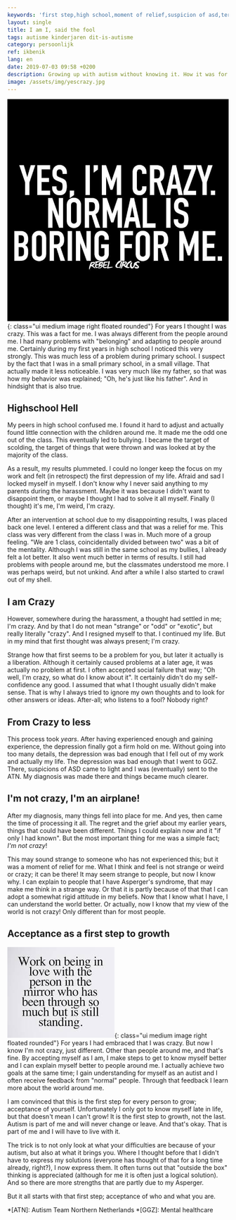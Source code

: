 ```yaml
---
keywords: 'first step,high school,moment of relief,suspicion of asd,terms of results'
layout: single
title: I am I, said the fool
tags: autisme kinderjaren dit-is-autisme
category: persoonlijk
ref: ikbenik
lang: en
date: 2019-07-03 09:58 +0200
description: Growing up with autism without knowing it. How it was for me and my road to discovering my diagnosis
image: /assets/img/yescrazy.jpg
---
```

![Yes I Am Crazy - (C) Rebel Circus](/assets/img/yescrazy.jpg){: class="ui medium image right floated rounded"}
For years I thought I was crazy. This was a fact for me. I was always different from the people around me. I had many problems with "belonging" and adapting to people around me. Certainly during my first years in high school I noticed this very strongly.
This was much less of a problem during primary school. I suspect by the fact that I was in a small primary school, in a small village. That actually made it less noticeable. I was very much like my father, so that was how my behavior was explained; "Oh, he's just like his father". And in hindsight that is also true.

## Highschool Hell
My peers in high school confused me. I found it hard to adjust and actually found little connection with the children around me. It made me the odd one out of the class. This eventually led to bullying. I became the target of scolding, the target of things that were thrown and was looked at by the majority of the class.

As a result, my results plummeted. I could no longer keep the focus on my work and felt (in retrospect) the first depression of my life. Afraid and sad I locked myself in myself. I don't know why I never said anything to my parents during the harassment. Maybe it was because I didn't want to disappoint them, or maybe I thought I had to solve it all myself. Finally (I thought) it's me, I'm weird, I'm crazy.

After an intervention at school due to my disappointing results, I was placed back one level. I entered a different class and that was a relief for me. This class was very different from the class I was in. Much more of a group feeling. "We are 1 class, coincidentally divided between two" was a bit of the mentality. Although I was still in the same school as my bullies, I already felt a lot better. It also went much better in terms of results. I still had problems with people around me, but the classmates understood me more. I was perhaps weird, but not unkind. And after a while I also started to crawl out of my shell.

## I am Crazy
However, somewhere during the harassment, a thought had settled in me; I'm crazy. And by that I do not mean "strange" or "odd" or "exotic", but really literally "crazy". And I resigned myself to that. I continued my life. But in my mind that first thought was always present; I'm crazy.

Strange how that first seems to be a problem for you, but later it actually is a liberation. Although it certainly caused problems at a later age, it was actually no problem at first. I often accepted social failure that way; "Oh well, I'm crazy, so what do I know about it". It certainly didn't do my self-confidence any good. I assumed that what I thought usually didn't make sense. That is why I always tried to ignore my own thoughts and to look for other answers or ideas. After-all; who listens to a fool? Nobody right?

## From Crazy to less
This process took *years*. After having experienced enough and gaining experience, the depression finally got a firm hold on me. Without going into too many details, the depression was bad enough that I fell out of my work and actually my life. The depression was bad enough that I went to GGZ. There, suspicions of ASD came to light and I was (eventually) sent to the ATN. My diagnosis was made there and things became much clearer.

## I'm not crazy, I'm an airplane!
After my diagnosis, many things fell into place for me. And yes, then came the time of processing it all. The regret and the grief about my earlier years, things that could have been different. Things I could explain now and it "if only I had known". But the most important thing for me was a simple fact; _I'm not crazy_!

This may sound strange to someone who has not experienced this; but it was a moment of relief for me. What I think and feel is not strange or weird or crazy; it can be there! It may seem strange to people, but now I know why. I can explain to people that I have Asperger's syndrome, that may make me think in a strange way. Or that it is partly because of that that I can adopt a somewhat rigid attitude in my beliefs. Now that I know what I have, I can understand the world better. Or actually, now I know that my view of the world is not crazy! Only different than for most people.

## Acceptance as a first step to growth
![Self Acceptance](/assets/img/mirrorself.jpg){: class="ui medium image right floated rounded"}
For years I had embraced that I was crazy. But now I know I'm not crazy, just different. Other than people around me, and that's fine. By accepting myself as I am, I make steps to get to know myself better and I can explain myself better to people around me. I actually achieve two goals at the same time; I gain understanding for myself as an autist and I often receive feedback from "normal" people. Through that feedback I learn more about the world around me.

I am convinced that this is the first step for every person to grow; acceptance of yourself. Unfortunately I only got to know myself late in life, but that doesn't mean I can't grow! It is the first step to growth, not the last. Autism is part of me and will never change or leave. And that's okay. That is part of me and I will have to live with it.

The trick is to not only look at what your difficulties are because of your autism, but also at what it brings you. Where I thought before that I didn't have to express my solutions (everyone has thought of that for a long time already, right?), I now express them. It often turns out that "outside the box" thinking is appreciated (although for me it is often just a logical solution). And so there are more strengths that are partly due to my Asperger.

But it all starts with that first step; acceptance of who and what you are.

*[ATN]: Autism Team Northern Netherlands
*[GGZ]: Mental healthcare
